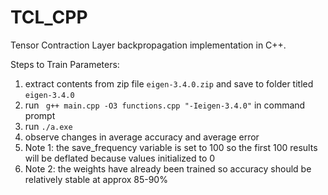 # TCL_CPP
Tensor Contraction Layer backpropagation implementation in C++.

Steps to Train Parameters: 
1. extract contents from zip file `eigen-3.4.0.zip` and save to folder titled `eigen-3.4.0`
2. run ` g++ main.cpp -O3 functions.cpp "-Ieigen-3.4.0"` in command prompt
3. run `./a.exe`
4. observe changes in average accuracy and average error
  1. Note 1: the save_frequency variable is set to 100 so the first 100 results will be deflated because values initialized to 0
  2. Note 2: the weights have already been trained so accuracy should be relatively stable at approx 85-90%
